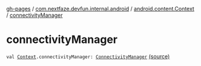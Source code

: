 [gh-pages](../../index.md) / [com.nextfaze.devfun.internal.android](../index.md) / [android.content.Context](index.md) / [connectivityManager](./connectivity-manager.md)

# connectivityManager

`val `[`Context`](https://developer.android.com/reference/android/content/Context.html)`.connectivityManager: `[`ConnectivityManager`](https://developer.android.com/reference/android/net/ConnectivityManager.html) [(source)](https://github.com/NextFaze/dev-fun/tree/master/devfun-internal/src/main/java/com/nextfaze/devfun/internal/android/ContextExtensions.kt#L25)